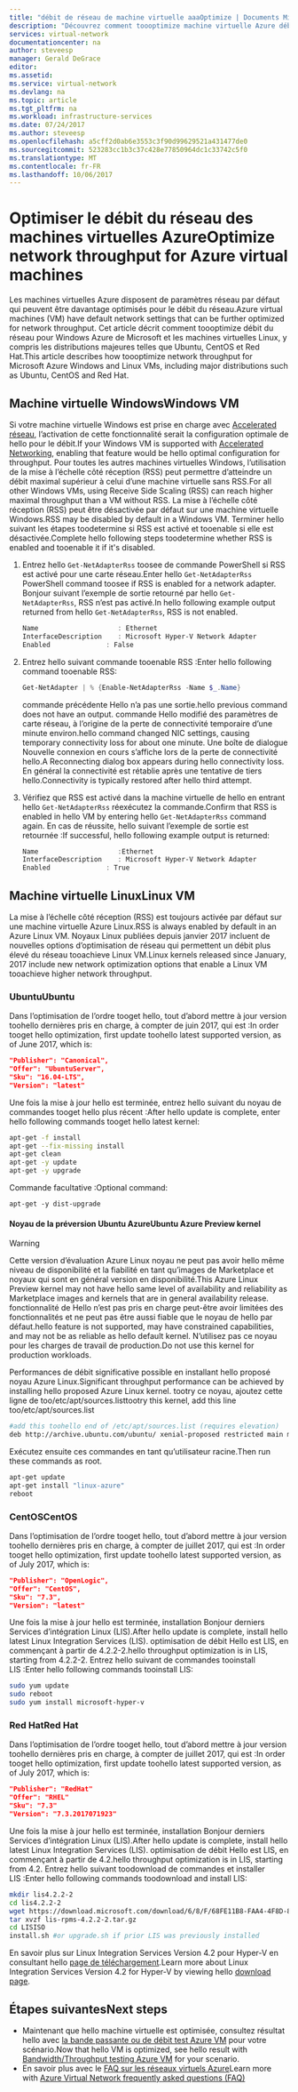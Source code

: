 ```yaml
---
title: "débit de réseau de machine virtuelle aaaOptimize | Documents Microsoft"
description: "Découvrez comment toooptimize machine virtuelle Azure débit du réseau."
services: virtual-network
documentationcenter: na
author: steveesp
manager: Gerald DeGrace
editor: 
ms.assetid: 
ms.service: virtual-network
ms.devlang: na
ms.topic: article
ms.tgt_pltfrm: na
ms.workload: infrastructure-services
ms.date: 07/24/2017
ms.author: steveesp
ms.openlocfilehash: a5cff2d0ab6e3553c3f90d99629521a431477de0
ms.sourcegitcommit: 523283cc1b3c37c428e77850964dc1c33742c5f0
ms.translationtype: MT
ms.contentlocale: fr-FR
ms.lasthandoff: 10/06/2017
---
```

# <a name="optimize-network-throughput-for-azure-virtual-machines"></a><span data-ttu-id="aed3d-103">Optimiser le débit du réseau des machines virtuelles Azure</span><span class="sxs-lookup"><span data-stu-id="aed3d-103">Optimize network throughput for Azure virtual machines</span></span>

<span data-ttu-id="aed3d-104">Les machines virtuelles Azure disposent de paramètres réseau par défaut qui peuvent être davantage optimisés pour le débit du réseau.</span><span class="sxs-lookup"><span data-stu-id="aed3d-104">Azure virtual machines (VM) have default network settings that can be further optimized for network throughput.</span></span> <span data-ttu-id="aed3d-105">Cet article décrit comment toooptimize débit du réseau pour Windows Azure de Microsoft et les machines virtuelles Linux, y compris les distributions majeures telles que Ubuntu, CentOS et Red Hat.</span><span class="sxs-lookup"><span data-stu-id="aed3d-105">This article describes how toooptimize network throughput for Microsoft Azure Windows and Linux VMs, including major distributions such as Ubuntu, CentOS and Red Hat.</span></span>

## <a name="windows-vm"></a><span data-ttu-id="aed3d-106">Machine virtuelle Windows</span><span class="sxs-lookup"><span data-stu-id="aed3d-106">Windows VM</span></span>

<span data-ttu-id="aed3d-107">Si votre machine virtuelle Windows est prise en charge avec [Accelerated réseau](virtual-network-create-vm-accelerated-networking.md), l’activation de cette fonctionnalité serait la configuration optimale de hello pour le débit.</span><span class="sxs-lookup"><span data-stu-id="aed3d-107">If your Windows VM is supported with [Accelerated Networking](virtual-network-create-vm-accelerated-networking.md), enabling that feature would be hello optimal configuration for throughput.</span></span> <span data-ttu-id="aed3d-108">Pour toutes les autres machines virtuelles Windows, l’utilisation de la mise à l’échelle côté réception (RSS) peut permettre d’atteindre un débit maximal supérieur à celui d’une machine virtuelle sans RSS.</span><span class="sxs-lookup"><span data-stu-id="aed3d-108">For all other Windows VMs, using Receive Side Scaling (RSS) can reach higher maximal throughput than a VM without RSS.</span></span> <span data-ttu-id="aed3d-109">La mise à l’échelle côté réception (RSS) peut être désactivée par défaut sur une machine virtuelle Windows.</span><span class="sxs-lookup"><span data-stu-id="aed3d-109">RSS may be disabled by default in a Windows VM.</span></span> <span data-ttu-id="aed3d-110">Terminer hello suivant les étapes toodetermine si RSS est activé et tooenable si elle est désactivée.</span><span class="sxs-lookup"><span data-stu-id="aed3d-110">Complete hello following steps toodetermine whether RSS is enabled and tooenable it if it's disabled.</span></span>

1. <span data-ttu-id="aed3d-111">Entrez hello `Get-NetAdapterRss` toosee de commande PowerShell si RSS est activé pour une carte réseau.</span><span class="sxs-lookup"><span data-stu-id="aed3d-111">Enter hello `Get-NetAdapterRss` PowerShell command toosee if RSS is enabled for a network adapter.</span></span> <span data-ttu-id="aed3d-112">Bonjour suivant l’exemple de sortie retourné par hello `Get-NetAdapterRss`, RSS n’est pas activé.</span><span class="sxs-lookup"><span data-stu-id="aed3d-112">In hello following example output returned from hello `Get-NetAdapterRss`, RSS is not enabled.</span></span>

    ```powershell
    Name                    : Ethernet
    InterfaceDescription    : Microsoft Hyper-V Network Adapter
    Enabled              : False
    ```
2. <span data-ttu-id="aed3d-113">Entrez hello suivant commande tooenable RSS :</span><span class="sxs-lookup"><span data-stu-id="aed3d-113">Enter hello following command tooenable RSS:</span></span>

    ```powershell
    Get-NetAdapter | % {Enable-NetAdapterRss -Name $_.Name}
    ```
    <span data-ttu-id="aed3d-114">commande précédente Hello n’a pas une sortie.</span><span class="sxs-lookup"><span data-stu-id="aed3d-114">hello previous command does not have an output.</span></span> <span data-ttu-id="aed3d-115">commande Hello modifié des paramètres de carte réseau, à l’origine de la perte de connectivité temporaire d’une minute environ.</span><span class="sxs-lookup"><span data-stu-id="aed3d-115">hello command changed NIC settings, causing temporary connectivity loss for about one minute.</span></span> <span data-ttu-id="aed3d-116">Une boîte de dialogue Nouvelle connexion en cours s’affiche lors de la perte de connectivité hello.</span><span class="sxs-lookup"><span data-stu-id="aed3d-116">A Reconnecting dialog box appears during hello connectivity loss.</span></span> <span data-ttu-id="aed3d-117">En général la connectivité est rétablie après une tentative de tiers hello.</span><span class="sxs-lookup"><span data-stu-id="aed3d-117">Connectivity is typically restored after hello third attempt.</span></span>
3. <span data-ttu-id="aed3d-118">Vérifiez que RSS est activé dans la machine virtuelle de hello en entrant hello `Get-NetAdapterRss` réexécutez la commande.</span><span class="sxs-lookup"><span data-stu-id="aed3d-118">Confirm that RSS is enabled in hello VM by entering hello `Get-NetAdapterRss` command again.</span></span> <span data-ttu-id="aed3d-119">En cas de réussite, hello suivant l’exemple de sortie est retournée :</span><span class="sxs-lookup"><span data-stu-id="aed3d-119">If successful, hello following example output is returned:</span></span>

    ```powershell
    Name                    :Ethernet
    InterfaceDescription    : Microsoft Hyper-V Network Adapter
    Enabled              : True
    ```

## <a name="linux-vm"></a><span data-ttu-id="aed3d-120">Machine virtuelle Linux</span><span class="sxs-lookup"><span data-stu-id="aed3d-120">Linux VM</span></span>

<span data-ttu-id="aed3d-121">La mise à l’échelle côté réception (RSS) est toujours activée par défaut sur une machine virtuelle Azure Linux.</span><span class="sxs-lookup"><span data-stu-id="aed3d-121">RSS is always enabled by default in an Azure Linux VM.</span></span> <span data-ttu-id="aed3d-122">Noyaux Linux publiées depuis janvier 2017 incluent de nouvelles options d’optimisation de réseau qui permettent un débit plus élevé du réseau tooachieve Linux VM.</span><span class="sxs-lookup"><span data-stu-id="aed3d-122">Linux kernels released since January, 2017 include new network optimization options that enable a Linux VM tooachieve higher network throughput.</span></span>

### <a name="ubuntu"></a><span data-ttu-id="aed3d-123">Ubuntu</span><span class="sxs-lookup"><span data-stu-id="aed3d-123">Ubuntu</span></span>

<span data-ttu-id="aed3d-124">Dans l’optimisation de l’ordre tooget hello, tout d’abord mettre à jour version toohello dernières pris en charge, à compter de juin 2017, qui est :</span><span class="sxs-lookup"><span data-stu-id="aed3d-124">In order tooget hello optimization, first update toohello latest supported version, as of June 2017, which is:</span></span>
```json
"Publisher": "Canonical",
"Offer": "UbuntuServer",
"Sku": "16.04-LTS",
"Version": "latest"
```
<span data-ttu-id="aed3d-125">Une fois la mise à jour hello est terminée, entrez hello suivant du noyau de commandes tooget hello plus récent :</span><span class="sxs-lookup"><span data-stu-id="aed3d-125">After hello update is complete, enter hello following commands tooget hello latest kernel:</span></span>

```bash
apt-get -f install
apt-get --fix-missing install
apt-get clean
apt-get -y update
apt-get -y upgrade
```

<span data-ttu-id="aed3d-126">Commande facultative :</span><span class="sxs-lookup"><span data-stu-id="aed3d-126">Optional command:</span></span>

`apt-get -y dist-upgrade`
#### <a name="ubuntu-azure-preview-kernel"></a><span data-ttu-id="aed3d-127">Noyau de la préversion Ubuntu Azure</span><span class="sxs-lookup"><span data-stu-id="aed3d-127">Ubuntu Azure Preview kernel</span></span>
> [!WARNING]
> <span data-ttu-id="aed3d-128">Cette version d’évaluation Azure Linux noyau ne peut pas avoir hello même niveau de disponibilité et la fiabilité en tant qu’images de Marketplace et noyaux qui sont en général version en disponibilité.</span><span class="sxs-lookup"><span data-stu-id="aed3d-128">This Azure Linux Preview kernel may not have hello same level of availability and reliability as Marketplace images and kernels that are in general availability release.</span></span> <span data-ttu-id="aed3d-129">fonctionnalité de Hello n’est pas pris en charge peut-être avoir limitées des fonctionnalités et ne peut pas être aussi fiable que le noyau de hello par défaut.</span><span class="sxs-lookup"><span data-stu-id="aed3d-129">hello feature is not supported, may have constrained capabilities, and may not be as reliable as hello default kernel.</span></span> <span data-ttu-id="aed3d-130">N’utilisez pas ce noyau pour les charges de travail de production.</span><span class="sxs-lookup"><span data-stu-id="aed3d-130">Do not use this kernel for production workloads.</span></span>

<span data-ttu-id="aed3d-131">Performances de débit significative possible en installant hello proposé noyau Azure Linux.</span><span class="sxs-lookup"><span data-stu-id="aed3d-131">Significant throughput performance can be achieved by installing hello proposed Azure Linux kernel.</span></span> <span data-ttu-id="aed3d-132">tootry ce noyau, ajoutez cette ligne de too/etc/apt/sources.list</span><span class="sxs-lookup"><span data-stu-id="aed3d-132">tootry this kernel, add this line too/etc/apt/sources.list</span></span>

```bash
#add this toohello end of /etc/apt/sources.list (requires elevation)
deb http://archive.ubuntu.com/ubuntu/ xenial-proposed restricted main multiverse universe
```

<span data-ttu-id="aed3d-133">Exécutez ensuite ces commandes en tant qu’utilisateur racine.</span><span class="sxs-lookup"><span data-stu-id="aed3d-133">Then run these commands as root.</span></span>
```bash
apt-get update
apt-get install "linux-azure"
reboot
```

### <a name="centos"></a><span data-ttu-id="aed3d-134">CentOS</span><span class="sxs-lookup"><span data-stu-id="aed3d-134">CentOS</span></span>

<span data-ttu-id="aed3d-135">Dans l’optimisation de l’ordre tooget hello, tout d’abord mettre à jour version toohello dernières pris en charge, à compter de juillet 2017, qui est :</span><span class="sxs-lookup"><span data-stu-id="aed3d-135">In order tooget hello optimization, first update toohello latest supported version, as of July 2017, which is:</span></span>
```json
"Publisher": "OpenLogic",
"Offer": "CentOS",
"Sku": "7.3",
"Version": "latest"
```
<span data-ttu-id="aed3d-136">Une fois la mise à jour hello est terminée, installation Bonjour derniers Services d’intégration Linux (LIS).</span><span class="sxs-lookup"><span data-stu-id="aed3d-136">After hello update is complete, install hello latest Linux Integration Services (LIS).</span></span>
<span data-ttu-id="aed3d-137">optimisation de débit Hello est LIS, en commençant à partir de 4.2.2-2.</span><span class="sxs-lookup"><span data-stu-id="aed3d-137">hello throughput optimization is in LIS, starting from 4.2.2-2.</span></span> <span data-ttu-id="aed3d-138">Entrez hello suivant de commandes tooinstall LIS :</span><span class="sxs-lookup"><span data-stu-id="aed3d-138">Enter hello following commands tooinstall LIS:</span></span>

```bash
sudo yum update
sudo reboot
sudo yum install microsoft-hyper-v
```

### <a name="red-hat"></a><span data-ttu-id="aed3d-139">Red Hat</span><span class="sxs-lookup"><span data-stu-id="aed3d-139">Red Hat</span></span>

<span data-ttu-id="aed3d-140">Dans l’optimisation de l’ordre tooget hello, tout d’abord mettre à jour version toohello dernières pris en charge, à compter de juillet 2017, qui est :</span><span class="sxs-lookup"><span data-stu-id="aed3d-140">In order tooget hello optimization, first update toohello latest supported version, as of July 2017, which is:</span></span>
```json
"Publisher": "RedHat"
"Offer": "RHEL"
"Sku": "7.3"
"Version": "7.3.2017071923"
```
<span data-ttu-id="aed3d-141">Une fois la mise à jour hello est terminée, installation Bonjour derniers Services d’intégration Linux (LIS).</span><span class="sxs-lookup"><span data-stu-id="aed3d-141">After hello update is complete, install hello latest Linux Integration Services (LIS).</span></span>
<span data-ttu-id="aed3d-142">optimisation de débit Hello est LIS, en commençant à partir de 4.2.</span><span class="sxs-lookup"><span data-stu-id="aed3d-142">hello throughput optimization is in LIS, starting from 4.2.</span></span> <span data-ttu-id="aed3d-143">Entrez hello suivant toodownload de commandes et installer LIS :</span><span class="sxs-lookup"><span data-stu-id="aed3d-143">Enter hello following commands toodownload and install LIS:</span></span>

```bash
mkdir lis4.2.2-2
cd lis4.2.2-2
wget https://download.microsoft.com/download/6/8/F/68FE11B8-FAA4-4F8D-8C7D-74DA7F2CFC8C/lis-rpms-4.2.2-2.tar.gz
tar xvzf lis-rpms-4.2.2-2.tar.gz
cd LISISO
install.sh #or upgrade.sh if prior LIS was previously installed
```

<span data-ttu-id="aed3d-144">En savoir plus sur Linux Integration Services Version 4.2 pour Hyper-V en consultant hello [page de téléchargement](https://www.microsoft.com/download/details.aspx?id=55106).</span><span class="sxs-lookup"><span data-stu-id="aed3d-144">Learn more about Linux Integration Services Version 4.2 for Hyper-V by viewing hello [download page](https://www.microsoft.com/download/details.aspx?id=55106).</span></span>

## <a name="next-steps"></a><span data-ttu-id="aed3d-145">Étapes suivantes</span><span class="sxs-lookup"><span data-stu-id="aed3d-145">Next steps</span></span>
* <span data-ttu-id="aed3d-146">Maintenant que hello machine virtuelle est optimisée, consultez résultat hello avec [la bande passante ou de débit test Azure VM](virtual-network-bandwidth-testing.md) pour votre scénario.</span><span class="sxs-lookup"><span data-stu-id="aed3d-146">Now that hello VM is optimized, see hello result with [Bandwidth/Throughput testing Azure VM](virtual-network-bandwidth-testing.md) for your scenario.</span></span>
* <span data-ttu-id="aed3d-147">En savoir plus avec le [FAQ sur les réseaux virtuels Azure](virtual-networks-faq.md)</span><span class="sxs-lookup"><span data-stu-id="aed3d-147">Learn more with [Azure Virtual Network frequently asked questions (FAQ)](virtual-networks-faq.md)</span></span>
